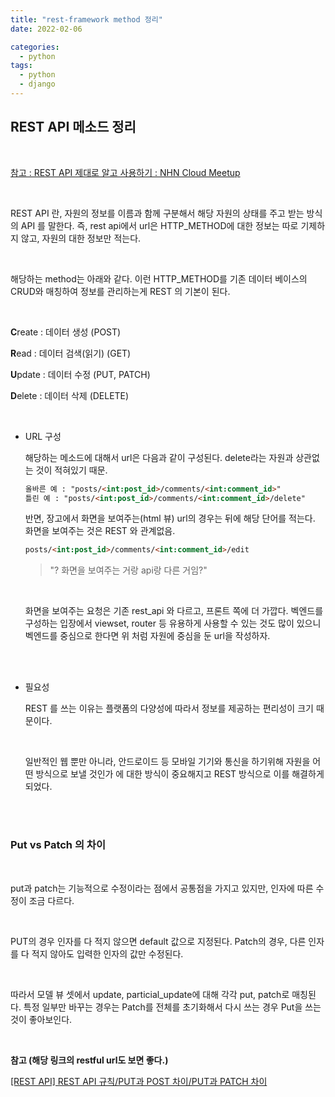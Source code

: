 ```yaml
---
title: "rest-framework method 정리"
date: 2022-02-06

categories:
  - python
tags:
  - python
  - django
---
```


## REST API 메소드 정리

<br>

[참고 : REST API 제대로 알고 사용하기 : NHN Cloud Meetup](https://meetup.toast.com/posts/92)

<br>

REST API 란, 자원의 정보를 이름과 함께 구분해서 해당 자원의 상태를 주고 받는 방식의 API 를 말한다. 즉, rest api에서 url은 HTTP_METHOD에 대한 정보는 따로 기제하지 않고, 자원의 대한 정보만 적는다.

<br>

해당하는 method는 아래와 같다. 이런 HTTP_METHOD를 기존 데이터 베이스의 CRUD와 매칭하여 정보를 관리하는게 REST 의 기본이 된다.

<br>

**C**reate : 데이터 생성 (POST)

**R**ead : 데이터 검색(읽기) (GET)

**U**pdate : 데이터 수정 (PUT, PATCH)

**D**elete : 데이터 삭제 (DELETE)

<br>

- URL 구성
    
    해당하는 메소드에 대해서 url은 다음과 같이 구성된다. delete라는 자원과 상관없는 것이 적혀있기 때문.
    
    ```html
    올바른 예 : "posts/<int:post_id>/comments/<int:comment_id>"
    틀린 예 : "posts/<int:post_id>/comments/<int:comment_id>/delete"
    ```
    
    반면, 장고에서 화면을 보여주는(html 뷰) url의 경우는 뒤에 해당 단어를 적는다. 화면을 보여주는 것은 REST 와 관계없음.
    
    ```html
    posts/<int:post_id>/comments/<int:comment_id>/edit
    ```
    
    > "? 화면을 보여주는 거랑 api랑 다른 거임?"
    
    <br>

    화면을 보여주는 요청은 기존 rest_api 와 다르고, 프론트 쪽에 더 가깝다. 벡엔드를 구성하는 입장에서 viewset, router 등 유용하게 사용할 수 있는 것도 많이 있으니 벡엔드를 중심으로 한다면 위 처럼 자원에 중심을 둔 url을 작성하자.

    <br><br>

- 필요성
    
     REST 를 쓰는 이유는 플랫폼의 다양성에 따라서 정보를 제공하는 편리성이 크기 때문이다. 
     
     <br>
    
    일반적인 웹 뿐만 아니라, 안드로이드 등 모바일 기기와 통신을 하기위해 자원을 어떤 방식으로 보낼 것인가 에 대한 방식이 중요해지고 REST 방식으로 이를 해결하게 되었다.

<br>
<br>

### Put vs Patch 의 차이

<br>

put과 patch는 기능적으로 수정이라는 점에서 공통점을 가지고 있지만, 인자에 따른 수정이 조금 다르다.

<br>

PUT의 경우 인자를 다 적지 않으면 default 값으로 지정된다. Patch의 경우, 다른 인자를 다 적지 않아도 입력한 인자의 값만 수정된다.

<br>

따라서 모델 뷰 셋에서 update, particial_update에 대해 각각 put, patch로 매칭된다. 특정 일부만 바꾸는 경우는 Patch를 전체를 초기화해서 다시 쓰는 경우 Put을 쓰는것이 좋아보인다.

<br>

**참고 (해당 링크의 restful url도 보면 좋다.)**

[[REST API] REST API 규칙/PUT과 POST 차이/PUT과 PATCH 차이](https://devuna.tistory.com/77)

<br>
<br>